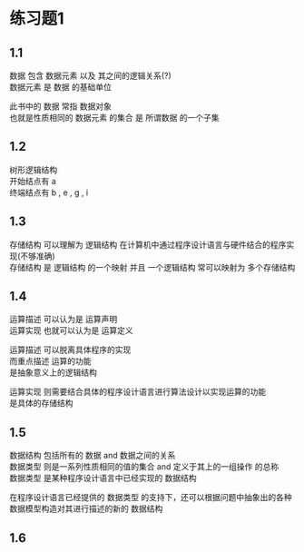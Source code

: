 # 练习题1

## 1.1

数据 包含 数据元素 以及 其之间的逻辑关系(?)  
数据元素 是 数据 的基础单位  

此书中的 数据 常指 数据对象  
也就是性质相同的 数据元素 的集合
是 所谓数据 的一个子集  

## 1.2

树形逻辑结构  
开始结点有 a  
终端结点有 b , e , g , i  

## 1.3

存储结构 可以理解为 逻辑结构 在计算机中通过程序设计语言与硬件结合的程序实现(不够准确)  
存储结构 是 逻辑结构 的一个映射
并且 一个逻辑结构 常可以映射为 多个存储结构  

## 1.4

运算描述 可以认为是 运算声明  
运算实现 也就可以认为是 运算定义  

运算描述 可以脱离具体程序的实现  
而重点描述 运算的功能  
是抽象意义上的逻辑结构  

运算实现 则需要结合具体的程序设计语言进行算法设计以实现运算的功能  
是具体的存储结构  

## 1.5

数据结构 包括所有的 数据 and 数据之间的关系  
数据类型 则是一系列性质相同的值的集合 and 定义于其上的一组操作 的总称  
数据类型 是某种程序设计语言中已经实现的 数据结构  

在程序设计语言已经提供的 数据类型 的支持下，还可以根据问题中抽象出的各种数据模型构造对其进行描述的新的 数据结构  

## 1.6
